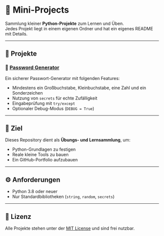 # 🐍 Mini-Projects

Sammlung kleiner **Python-Projekte** zum Lernen und Üben.  
Jedes Projekt liegt in einem eigenen Ordner und hat ein eigenes README mit Details.

---

## 📂 Projekte

### 🔑 [Password Generator](./password-generator)
Ein sicherer Passwort-Generator mit folgenden Features:
- Mindestens ein Großbuchstabe, Kleinbuchstabe, eine Zahl und ein Sonderzeichen
- Nutzung von `secrets` für echte Zufälligkeit
- Eingabeprüfung mit `try/except`
- Optionaler Debug-Modus (`DEBUG = True`)

---

## 🚀 Ziel
Dieses Repository dient als **Übungs- und Lernsammlung**, um:
- Python-Grundlagen zu festigen  
- Reale kleine Tools zu bauen  
- Ein GitHub-Portfolio aufzubauen  

---

## ⚙️ Anforderungen
- Python 3.8 oder neuer  
- Nur Standardbibliotheken (`string`, `random`, `secrets`)  

---

## 📜 Lizenz
Alle Projekte stehen unter der [MIT License](./LICENSE) und sind frei nutzbar.
